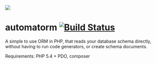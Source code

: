 <img src='http://www.automatorm.com/img/logo.png?2'>



automatorm [![Build Status](https://travis-ci.org/brokencube/automatorm.svg?branch=master)](https://travis-ci.org/brokencube/automatorm)
==========

A simple to use ORM in PHP, that reads your database schema directly, without having to run code generators, or create schema documents.

Requirements:
PHP 5.4 + PDO, composer
